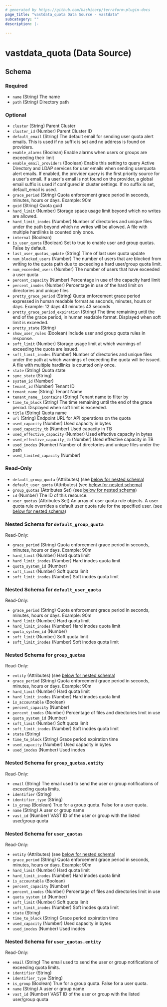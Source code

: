 ```yaml
---
# generated by https://github.com/hashicorp/terraform-plugin-docs
page_title: "vastdata_quota Data Source - vastdata"
subcategory: ""
description: |-
  
---
```


# vastdata_quota (Data Source)





<!-- schema generated by tfplugindocs -->
## Schema

### Required

- `name` (String) The name
- `path` (String) Directory path

### Optional

- `cluster` (String) Parent Cluster
- `cluster_id` (Number) Parent Cluster ID
- `default_email` (String) The default email for sending user quota alert emails. This is used if no suffix is set and no address is found on providers.
- `enable_alarms` (Boolean) Enable alarms when users or groups are exceeding their limit
- `enable_email_providers` (Boolean) Enable this setting to query Active Directory and LDAP services for user emails when sending userquota alert emails. If enabled, the provider query is the first priority source for a user's email. If a user's email is not found on the provider, a global email suffix is used if configured in cluster settings. If no suffix is set, default_email is used.
- `grace_period` (String) Quota enforcement grace period in seconds, minutes, hours or days. Example: 90m
- `guid` (String) Quota guid
- `hard_limit` (Number) Storage space usage limit beyond which no writes are allowed.
- `hard_limit_inodes` (Number) Number of directories and unique files under the path beyond which no writes will be allowed. A file with multiple hardlinks is counted only once.
- `internal` (Boolean)
- `is_user_quota` (Boolean) Set to true to enable user and group quotas. False by default.
- `last_user_quotas_update` (String) Time of last user quota update
- `num_blocked_users` (Number) The number of users that are blocked from writing to the quota path due to exceeding a hard user/group quota limit.
- `num_exceeded_users` (Number) The number of users that have exceeded a user quota
- `percent_capacity` (Number) Percentage in use of the capacity hard limit
- `percent_inodes` (Number) Percentage in use of the hard limit on directories and unique files
- `pretty_grace_period` (String) Quota enforcement grace period expressed in human readable format as seconds, minutes, hours or days. Example: 12 days 43 minutes 43 seconds
- `pretty_grace_period_expiration` (String) The time remaining until the end of the grace period, in human readable format. Displayed when soft limit is exceeded.
- `pretty_state` (String)
- `show_user_rules` (Boolean) Include user and group quota rules in response.
- `soft_limit` (Number) Storage usage limit at which warnings of exceeding the quota are issued.
- `soft_limit_inodes` (Number) Number of directories and unique files under the path at which warnings of exceeding the quota will be issued. A file with multiple hardlinks is counted only once.
- `state` (String) Quota state
- `sync_state` (String)
- `system_id` (Number)
- `tenant_id` (Number) Tenant ID
- `tenant_name` (String) Tenant Name
- `tenant_name__icontains` (String) Tenant name to filter by
- `time_to_block` (String) The time remaining until the end of the grace period. Displayed when soft limit is exceeded.
- `title` (String) Quota name
- `url` (String) Endpoint URL for API operations on the quota
- `used_capacity` (Number) Used capacity in bytes
- `used_capacity_tb` (Number) Used capacity in TB
- `used_effective_capacity` (Number) Used effective capacity in bytes
- `used_effective_capacity_tb` (Number) Used effective capacity in TB
- `used_inodes` (Number) Number of directories and unique files under the path
- `used_limited_capacity` (Number)

### Read-Only

- `default_group_quota` (Attributes) (see [below for nested schema](#nestedatt--default_group_quota))
- `default_user_quota` (Attributes) (see [below for nested schema](#nestedatt--default_user_quota))
- `group_quotas` (Attributes Set) (see [below for nested schema](#nestedatt--group_quotas))
- `id` (Number) The ID of this resource.
- `user_quotas` (Attributes Set) An array of user quota rule objects. A user quota rule overrides a default user quota rule for the specified user. (see [below for nested schema](#nestedatt--user_quotas))

<a id="nestedatt--default_group_quota"></a>
### Nested Schema for `default_group_quota`

Read-Only:

- `grace_period` (String) Quota enforcement grace period in seconds, minutes, hours or days. Example: 90m
- `hard_limit` (Number) Hard quota limit
- `hard_limit_inodes` (Number) Hard inodes quota limit
- `quota_system_id` (Number)
- `soft_limit` (Number) Soft quota limit
- `soft_limit_inodes` (Number) Soft inodes quota limit


<a id="nestedatt--default_user_quota"></a>
### Nested Schema for `default_user_quota`

Read-Only:

- `grace_period` (String) Quota enforcement grace period in seconds, minutes, hours or days. Example: 90m
- `hard_limit` (Number) Hard quota limit
- `hard_limit_inodes` (Number) Hard inodes quota limit
- `quota_system_id` (Number)
- `soft_limit` (Number) Soft quota limit
- `soft_limit_inodes` (Number) Soft inodes quota limit


<a id="nestedatt--group_quotas"></a>
### Nested Schema for `group_quotas`

Read-Only:

- `entity` (Attributes) (see [below for nested schema](#nestedatt--group_quotas--entity))
- `grace_period` (String) Quota enforcement grace period in seconds, minutes, hours or days. Example: 90m
- `hard_limit` (Number) Hard quota limit
- `hard_limit_inodes` (Number) Hard inodes quota limit
- `is_accountable` (Boolean)
- `percent_capacity` (Number)
- `percent_inodes` (Number) Percentage of files and directories limit in use
- `quota_system_id` (Number)
- `soft_limit` (Number) Soft quota limit
- `soft_limit_inodes` (Number) Soft inodes quota limit
- `state` (String)
- `time_to_block` (String) Grace period expiration time
- `used_capacity` (Number) Used capacity in bytes
- `used_inodes` (Number) Used inodes

<a id="nestedatt--group_quotas--entity"></a>
### Nested Schema for `group_quotas.entity`

Read-Only:

- `email` (String) The email used to send the user or group notifications of exceeding quota limits.
- `identifier` (String)
- `identifier_type` (String)
- `is_group` (Boolean) True for a group quota. False for a user quota.
- `name` (String) A user or group name
- `vast_id` (Number) VAST ID of the user or group with the listed user/group quota



<a id="nestedatt--user_quotas"></a>
### Nested Schema for `user_quotas`

Read-Only:

- `entity` (Attributes) (see [below for nested schema](#nestedatt--user_quotas--entity))
- `grace_period` (String) Quota enforcement grace period in seconds, minutes, hours or days. Example: 90m
- `hard_limit` (Number) Hard quota limit
- `hard_limit_inodes` (Number) Hard inodes quota limit
- `is_accountable` (Boolean)
- `percent_capacity` (Number)
- `percent_inodes` (Number) Percentage of files and directories limit in use
- `quota_system_id` (Number)
- `soft_limit` (Number) Soft quota limit
- `soft_limit_inodes` (Number) Soft inodes quota limit
- `state` (String)
- `time_to_block` (String) Grace period expiration time
- `used_capacity` (Number) Used capacity in bytes
- `used_inodes` (Number) Used inodes

<a id="nestedatt--user_quotas--entity"></a>
### Nested Schema for `user_quotas.entity`

Read-Only:

- `email` (String) The email used to send the user or group notifications of exceeding quota limits.
- `identifier` (String)
- `identifier_type` (String)
- `is_group` (Boolean) True for a group quota. False for a user quota.
- `name` (String) A user or group name
- `vast_id` (Number) VAST ID of the user or group with the listed user/group quota
